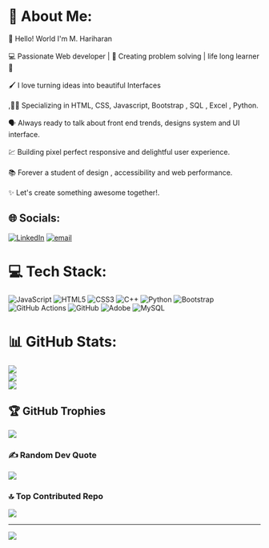# 💫 About Me:
👋 Hello! World I'm M. Hariharan<br><br>💻 Passionate Web developer | 🧩 Creating problem solving  | life long learner 🧬<br><br>🖌️ I love turning ideas into beautiful Interfaces<br> <br>,🤹‍♂️ Specializing in HTML, CSS, Javascript, Bootstrap , SQL , Excel , Python.<br><br>🗣️ Always  ready to talk about front end trends, designs system and UI interface.<br><br>💹 Building pixel perfect  responsive and delightful  user experience.<br><br> 📚 Forever a student of design , accessibility and web performance.<br><br>✨ Let's create something awesome together!.<br>


## 🌐 Socials:
[![LinkedIn](https://img.shields.io/badge/LinkedIn-%230077B5.svg?logo=linkedin&logoColor=white)](https://linkedin.com/in/www.linkedin.com/in/mhariharan2233) [![email](https://img.shields.io/badge/Email-D14836?logo=gmail&logoColor=white)](mailto:mhariharan2233@gmail.com) 

# 💻 Tech Stack:
![JavaScript](https://img.shields.io/badge/javascript-%23323330.svg?style=for-the-badge&logo=javascript&logoColor=%23F7DF1E) ![HTML5](https://img.shields.io/badge/html5-%23E34F26.svg?style=for-the-badge&logo=html5&logoColor=white) ![CSS3](https://img.shields.io/badge/css3-%231572B6.svg?style=for-the-badge&logo=css3&logoColor=white) ![C++](https://img.shields.io/badge/c++-%2300599C.svg?style=for-the-badge&logo=c%2B%2B&logoColor=white) ![Python](https://img.shields.io/badge/python-3670A0?style=for-the-badge&logo=python&logoColor=ffdd54) ![Bootstrap](https://img.shields.io/badge/bootstrap-%238511FA.svg?style=for-the-badge&logo=bootstrap&logoColor=white) ![GitHub Actions](https://img.shields.io/badge/github%20actions-%232671E5.svg?style=for-the-badge&logo=githubactions&logoColor=white) ![GitHub](https://img.shields.io/badge/github-%23121011.svg?style=for-the-badge&logo=github&logoColor=white) ![Adobe](https://img.shields.io/badge/adobe-%23FF0000.svg?style=for-the-badge&logo=adobe&logoColor=white) ![MySQL](https://img.shields.io/badge/mysql-4479A1.svg?style=for-the-badge&logo=mysql&logoColor=white)
# 📊 GitHub Stats:
![](https://github-readme-stats.vercel.app/api?username=HARIMERNSTACK&theme=slateorange&hide_border=false&include_all_commits=true&count_private=false)<br/>
![](https://nirzak-streak-stats.vercel.app/?user=HARIMERNSTACK&theme=slateorange&hide_border=false)<br/>
![](https://github-readme-stats.vercel.app/api/top-langs/?username=HARIMERNSTACK&theme=slateorange&hide_border=false&include_all_commits=true&count_private=false&layout=compact)

## 🏆 GitHub Trophies
![](https://github-profile-trophy.vercel.app/?username=HARIMERNSTACK&theme=shadow_green&no-frame=true&no-bg=false&margin-w=4)

### ✍️ Random Dev Quote
![](https://quotes-github-readme.vercel.app/api?type=horizontal&theme=radical)

### 🔝 Top Contributed Repo
![](https://github-contributor-stats.vercel.app/api?username=HARIMERNSTACK&limit=5&theme=dark&combine_all_yearly_contributions=true)

---
[![](https://visitcount.itsvg.in/api?id=HARIMERNSTACK&icon=9&color=11)](https://visitcount.itsvg.in)

<!-- Proudly created with GPRM ( https://gprm.itsvg.in ) -->
